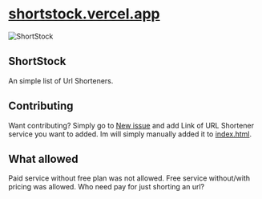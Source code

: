 # [shortstock.vercel.app](https://shortstock.vercel.app/)
![ShortStock](https://i.imgur.com/LXld15B.png)

## ShortStock
An simple list of Url Shorteners.

## Contributing
Want contributing? Simply go to [New issue](https://github.com/LIGMATV/ShortStock/issues/new) and add Link of URL Shortener service you want to added. Im will simply manually added it to [index.html](https://github.com/LIGMATV/ShortStock/blob/main/index.html).

## What allowed
Paid service without free plan was not allowed.
Free service without/with pricing was allowed.
Who need pay for just shorting an url?
